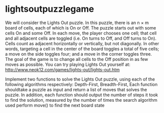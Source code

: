 # lightsoutpuzzlegame
 We will consider the Lights Out puzzle.
In this puzzle, there is an n × m board of cells, each of which is On or Off.
The puzzle starts out with some cells On and some Off. In each move, the
player chooses one cell; that cell and all adjacent cells are toggled (i.e. On
turns to Off, and Off turns to On). Cells count as adjacent horizontally or
vertically, but not diagonally. In other words, targeting a cell in the center of
the board toggles a total of five cells; a move on the side toggles four; and a
move in the corner toggles three. The goal of the game is to change all cells
to the Off position in as few moves as possible.
You can try playing Lights Out yourself at:
http://www.neok12.com/games/lights-out/lights-out.htm

Implement two functions to solve the Lights Out puzzle, using
each of the following algorithms respectively: Depth-First, Breadth-First,
Each function shouldtake a puzzle as input and return a list of moves that solves the puzzle. In
addition, each function should output the number of steps it took to find
the solution, measured by the number of times the search algorithm used
perform move() to find the next board state
